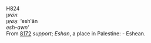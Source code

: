 <body>
  <p>H824<br>  אשׁען  <br> אֶשׁעָן  ‎  ‘esh‛ân  <br><i>esh-awn‘ </i><br>From <a href="h8172.htm">8172</a>  <i>support</i>; <i>Eshan</i>, a place in Palestine: - Eshean.<br></p>
 </body>